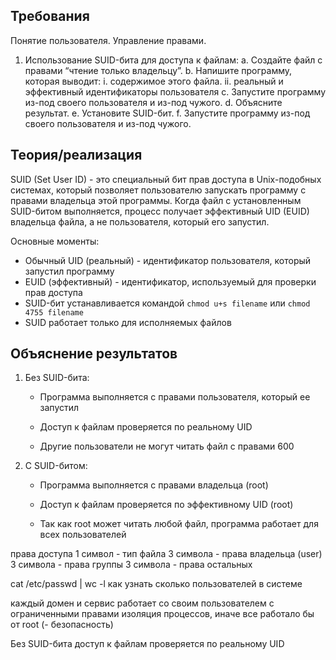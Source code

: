 ## Требования
Понятие пользователя. Управление правами. 
1. Использование SUID-бита для доступа к файлам: 
	 a. Создайте файл с правами “чтение только владельцу”. 
	 b. Напишите программу, которая выводит: 
		 i. содержимое этого файла. 
		 ii. реальный и эффективный идентификаторы пользователя 
	c. Запустите программу из-под своего пользователя и из-под чужого. 
	d. Объясните результат. 
	e. Установите SUID-бит. 
	f. Запустите программу из-под своего пользователя и из-под чужого. 

## Теория/реализация

SUID (Set User ID) - это специальный бит прав доступа в Unix-подобных системах, который позволяет пользователю запускать программу с правами владельца этой программы. Когда файл с установленным SUID-битом выполняется, процесс получает эффективный UID (EUID) владельца файла, а не пользователя, который его запустил.

Основные моменты:

- Обычный UID (реальный) - идентификатор пользователя, который запустил программу
- EUID (эффективный) - идентификатор, используемый для проверки прав доступа
- SUID-бит устанавливается командой `chmod u+s filename` или `chmod 4755 filename`
- SUID работает только для исполняемых файлов

## Объяснение результатов

1. Без SUID-бита:
    
    - Программа выполняется с правами пользователя, который ее запустил
        
    - Доступ к файлам проверяется по реальному UID
        
    - Другие пользователи не могут читать файл с правами 600
        
2. С SUID-битом:
    
    - Программа выполняется с правами владельца (root)
        
    - Доступ к файлам проверяется по эффективному UID (root)
        
    - Так как root может читать любой файл, программа работает для всех пользователей

права доступа
1 символ - тип файла
3 символа - права владельца (user)
3 символа - права группы
3 символа - права остальных


cat /etc/passwd | wc -l 
как узнать сколько пользователей в системе 

каждый домен и сервис работает со своим пользователем с ограниченными правами 
изоляция процессов, иначе все работало бы от root (- безопасность)

Без SUID-бита доступ к файлам проверяется по реальному UID
